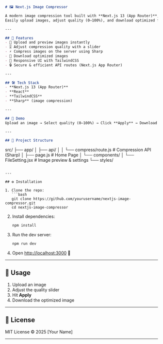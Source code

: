 ```markdown
# 🖼️ Next.js Image Compressor

A modern image compression tool built with **Next.js 13 (App Router)**, **React**, **TailwindCSS**, and **Sharp**.  
Easily upload images, adjust quality (0–100%), and download optimized files without changing dimensions.  

---

## 🚀 Features
- 📂 Upload and preview images instantly  
- 🎚️ Adjust compression quality with a slider  
- ⚡ Compress images on the server using Sharp  
- 💾 Download optimized images  
- 🎨 Responsive UI with TailwindCSS  
- 🔒 Secure & efficient API routes (Next.js App Router)  

---

## 🛠️ Tech Stack
- **Next.js 13 (App Router)**
- **React**
- **TailwindCSS**
- **Sharp** (image compression)

---

## 📸 Demo
Upload an image → Select quality (0–100%) → Click **Apply** → Download optimized image 🚀

---

## 📂 Project Structure
```

src/
├── app/
│   ├── api/
│   │   └── compress/route.js   # Compression API (Sharp)
│   ├── page.js                 # Home Page
│   └── components/
│       └── FileSetting.jsx      # Image preview & settings
└── styles/

````

---

## ⚙️ Installation

1. Clone the repo:
   ```bash
   git clone https://github.com/yourusername/nextjs-image-compressor.git
   cd nextjs-image-compressor
````

2. Install dependencies:

   ```bash
   npm install
   ```

3. Run the dev server:

   ```bash
   npm run dev
   ```

4. Open [http://localhost:3000](http://localhost:3000) 🎉

---

## 🔧 Usage

1. Upload an image
2. Adjust the quality slider
3. Hit **Apply**
4. Download the optimized image

---

## 📜 License

MIT License © 2025 \[Your Name]

---